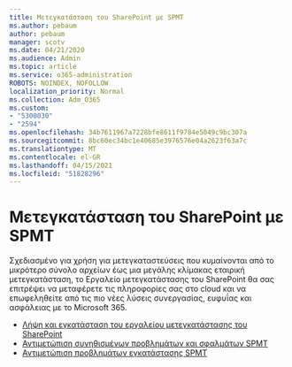 ```yaml
---
title: Μετεγκατάσταση του SharePoint με SPMT
ms.author: pebaum
author: pebaum
manager: scotv
ms.date: 04/21/2020
ms.audience: Admin
ms.topic: article
ms.service: o365-administration
ROBOTS: NOINDEX, NOFOLLOW
localization_priority: Normal
ms.collection: Adm_O365
ms.custom:
- "5300030"
- "2594"
ms.openlocfilehash: 34b7611967a7228bfe8611f9784e5049c9bc307a
ms.sourcegitcommit: 8bc60ec34bc1e40685e3976576e04a2623f63a7c
ms.translationtype: MT
ms.contentlocale: el-GR
ms.lasthandoff: 04/15/2021
ms.locfileid: "51828296"
---
```

# <a name="sharepoint-migration-with-spmt"></a>Μετεγκατάσταση του SharePoint με SPMT

Σχεδιασμένο για χρήση για μετεγκαταστεύσεις που κυμαίνονται από το μικρότερο σύνολο αρχείων έως μια μεγάλης κλίμακας εταιρική μετεγκατάσταση, το Εργαλείο μετεγκατάστασης του SharePoint θα σας επιτρέψει να μεταφέρετε τις πληροφορίες σας στο cloud και να επωφεληθείτε από τις πιο νέες λύσεις συνεργασίας, ευφυΐας και ασφάλειας με το Microsoft 365.

- [Λήψη και εγκατάσταση του εργαλείου μετεγκατάστασης του SharePoint](https://docs.microsoft.com/sharepointmigration/introducing-the-sharepoint-migration-tool)
- [Αντιμετώπιση συνηθισμένων προβλημάτων και σφαλμάτων SPMT](https://docs.microsoft.com/sharepointmigration/troubleshooting-common-spmt-issues)
- [Αντιμετώπιση προβλημάτων εγκατάστασης SPMT](https://docs.microsoft.com/sharepointmigration/spmt-install-issues#troubleshooting-spmt-installation-issues)
